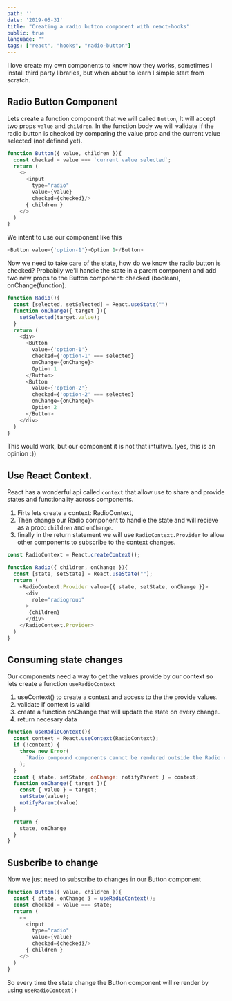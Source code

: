 ```yaml
---
path: ''
date: '2019-05-31'
title: "Creating a radio button component with react-hooks"
public: true
language: ""
tags: ["react", "hooks", "radio-button"]
---
```


I love create my own components to know how they works, sometimes I install third party libraries, but when about to learn I simple start from scratch.

## Radio Button Component
Lets create a function component that we will called `Button`, It will accept two props `value` and `children`.
In the function body we will validate if the radio button is checked by comparing the value prop and the current value selected (not defined yet).

```javascript
function Button({ value, children }){
  const checked = value === `current value selected`;
  return (
    <>
      <input
        type="radio"
        value={value}
        checked={checked}/>
      { children }
    </>
  )
}
```

We intent to use our component like this

```javascript
<Button value={'option-1'}>Option 1</Button>
```

Now we need to take care of the state, how do we know the radio button is checked?
Probabily we'll handle the state in a parent component and add two new props to the Button component: checked (boolean), onChange(function).

```javascript
function Radio(){
  const [selected, setSelected] = React.useState("")
  function onChange({ target }){
    setSelected(target.value);
  }
  return (
    <div>
      <Button
        value={'option-1'}
        checked={'option-1' === selected}
        onChange={onChange}>
        Option 1
      </Button>
      <Button
        value={'option-2'}
        checked={'option-2' === selected}
        onChange={onChange}>
        Option 2
      </Button>
    </div>
  )
}
```

This would work, but our component it is not that intuitive. (yes, this is an opinion :))

## Use React Context.

React has a wonderful api called `context` that allow use to share and provide states and functionality across components.

1. Firts lets create a context: RadioContext,
2. Then change our Radio component to handle the state and will recieve as a prop: `children` and `onChange`.
3. finally in the return statement we will use `RadioContext.Provider` to allow other components to subscribe to the context changes.

```javascript
const RadioContext = React.createContext();

function Radio({ children, onChange }){
  const [state, setState] = React.useState("");
  return (
    <RadioContext.Provider value={{ state, setState, onChange }}>
      <div
        role="radiogroup"
      >
       {children}
      </div>
    </RadioContext.Provider>
  )
}
```

## Consuming state changes
Our components need a way to get the values provide by our context so lets create a function `useRadioContext`

1. useContext() to create a context and access to the the provide values.
2. validate if context is valid
3. create a function onChange that will update the state on every change.
4. return necesary data

```javascript
function useRadioContext(){
  const context = React.useContext(RadioContext);
  if (!context) {
    throw new Error(
      `Radio compound components cannot be rendered outside the Radio component`
    );
  }
  const { state, setState, onChange: notifyParent } = context;
  function onChange({ target }){
    const { value } = target;
    setState(value);
    notifyParent(value)
  }

  return {
    state, onChange
  }
}

```

## Susbcribe to change
Now we just need to subscribe to changes in our Button component

```javascript
function Button({ value, children }){
  const { state, onChange } = useRadioContext();
  const checked = value === state;
  return (
    <>
      <input
        type="radio"
        value={value}
        checked={checked}/>
      { children }
    </>
  )
}
```

So every time the state change the Button component will re render by using `useRadioContext()`